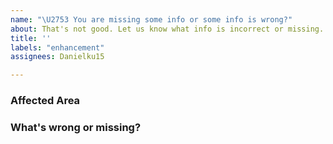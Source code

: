 ```yaml
---
name: "\U2753 You are missing some info or some info is wrong?"
about: That's not good. Let us know what info is incorrect or missing.
title: ''
labels: "enhancement"
assignees: Danielku15

---
```


### Affected Area
<!--
Let us know roughly in which area the docs are wrong or missing. If possible 
point us to the right page.
-->

### What's wrong or missing?
<!-- Let us know what we should explain more or what is incorrect. -->